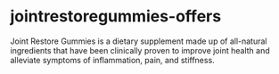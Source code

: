 # jointrestoregummies-offers
Joint Restore Gummies is a dietary supplement made up of all-natural ingredients that have been clinically proven to improve joint health and alleviate symptoms of inflammation, pain, and stiffness.

